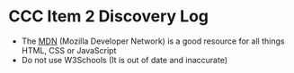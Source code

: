 # CCC Item 2 Discovery Log

- The [MDN](http://developer.mozilla.org/) (Mozilla Developer Network) is a good resource for all things HTML, CSS or JavaScript
- Do not use W3Schools (It is out of date and inaccurate)